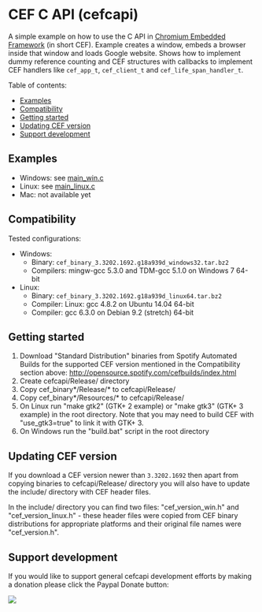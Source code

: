 # CEF C API (cefcapi)

A simple example on how to use the C API in [Chromium Embedded
Framework](https://bitbucket.org/chromiumembedded/cef)
(in short CEF). Example creates a window, embeds a browser
inside that window and loads Google website. Shows how to
implement dummy reference counting and CEF structures with
callbacks to implement CEF handlers like `cef_app_t`,
`cef_client_t` and `cef_life_span_handler_t`.

Table of contents:
* [Examples](#examples)
* [Compatibility](#compatibility)
* [Getting started](#getting-started)
* [Updating CEF version](#updating-cef-version)
* [Support development](#support-development)


## Examples

- Windows: see [main_win.c](examples/main_win.c)
- Linux: see [main_linux.c](examples/main_linux.c)
- Mac: not available yet


## Compatibility

Tested configurations:
- Windows:
    - Binary: `cef_binary_3.3202.1692.g18a939d_windows32.tar.bz2`
    - Compilers: mingw-gcc 5.3.0 and TDM-gcc 5.1.0 on Windows 7 64-bit
- Linux:
    - Binary: `cef_binary_3.3202.1692.g18a939d_linux64.tar.bz2`
    - Compiler: Linux: gcc 4.8.2 on Ubuntu 14.04 64-bit
    - Compiler: gcc 6.3.0 on Debian 9.2 (stretch) 64-bit


## Getting started

1. Download "Standard Distribution" binaries from Spotify
   Automated Builds for the supported CEF version mentioned
   in the Compatibility section above:
   http://opensource.spotify.com/cefbuilds/index.html
2. Create cefcapi/Release/ directory
3. Copy cef_binary*/Release/* to cefcapi/Release/
4. Copy cef_binary*/Resources/* to cefcapi/Release/
5. On Linux run "make gtk2" (GTK+ 2 example) or "make gtk3" (GTK+ 3 example) in the root directory.
   Note that you may need to build CEF with "use_gtk3=true" to link it with GTK+ 3.
6. On Windows run the "build.bat" script in the root directory


## Updating CEF version

If you download a CEF version newer than `3.3202.1692` then
apart from copying binaries to cefcapi/Release/ directory
you will also have to update the include/ directory with CEF
header files.

In the include/ directory you can find two files: "cef_version_win.h"
and "cef_version_linux.h" - these header files were copied
from CEF binary distributions for appropriate platforms and
their original file names were "cef_version.h".

## Support development

If you would like to support general cefcapi development efforts
by making a donation please click the Paypal Donate button:

<a href='https://www.paypal.com/cgi-bin/webscr?cmd=_s-xclick&hosted_button_id=V7LU7PD4N4GGG'>
<img src='https://raw.githubusercontent.com/wiki/cztomczak/cefpython/images/donate.gif' />
</a><br><br>
